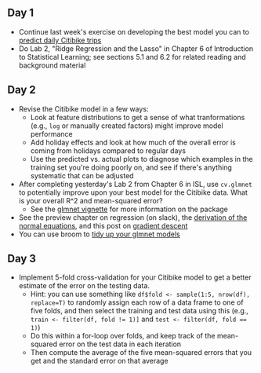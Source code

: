 ## Day 1
  * Continue last week's exercise on developing the best model you can to [predict daily Citibike trips](https://github.com/msr-ds3/coursework/tree/master/week2#predicting-daily-citibike-trips)
  * Do Lab 2, "Ridge Regression and the Lasso" in Chapter 6 of Introduction to Statistical Learning; see sections 5.1 and 6.2 for related reading and background material


## Day 2
  * Revise the Citibike model in a few ways:
    * Look at feature distributions to get a sense of what tranformations (e.g., ``log`` or manually created factors) might improve model performance
    * Add holiday effects and look at how much of the overall error is coming from holidays compared to regular days
    * Use the predicted vs. actual plots to diagnose which examples in the training set you're doing poorly on, and see if there's anything systematic that can be adjusted
  * After completing yesterday's Lab 2 from Chapter 6 in ISL, use ``cv.glmnet`` to potentially improve upon your best model for the Citibike data. What is your overall R^2 and mean-squared error?
    * See the [glmnet vignette](http://web.stanford.edu/~hastie/glmnet/glmnet_alpha.html) for more information on the package
  * See the preview chapter on regression (on slack), the [derivation of the normal equations](https://en.wikipedia.org/wiki/Linear_least_squares_%28mathematics%29#Derivation_of_the_normal_equations), and this post on [gradient descent](https://spin.atomicobject.com/2014/06/24/gradient-descent-linear-regression/)
  * You can use broom to [tidy up your glmnet models](http://rpackages.ianhowson.com/cran/broom/man/cv.glmnet_tidiers.html)
  
## Day 3
  * Implement 5-fold cross-validation for your Citibike model to get a better estimate of the error on the testing data.
    * Hint: you can use something like ``df$fold <- sample(1:5, nrow(df), replace=T)`` to randomly assign each row of a data frame to one of five folds, and then select the training and test data using this (e.g., ``train <- filter(df, fold != 1)]`` and ``test <- filter(df, fold == 1)``)
    * Do this within a for-loop over folds, and keep track of the mean-squared error on the test data in each iteration
    * Then compute the average of the five mean-squared errors that you get and the standard error on that average